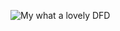 ![My what a lovely DFD](https://cloud.githubusercontent.com/assets/25205051/22447318/73dd41fe-e717-11e6-89b8-68d8fa106bed.JPG)
